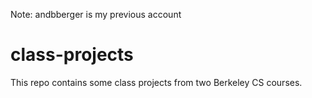 Note: andbberger is my previous account

class-projects
==============

This repo contains some class projects from two Berkeley CS courses. 



